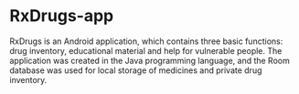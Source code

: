 # RxDrugs-app
RxDrugs is an Android application, which contains three basic functions: drug inventory, educational material and help for vulnerable people. The application was created in the Java programming language, and the Room database was used for local storage of medicines and private drug inventory.
